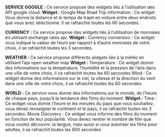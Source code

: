
__SERVICE__
__GOOGLE :__ 
Ce service propose des widgets liés à l’utilisation des API google cloud. 
__Widget :__ 
Google Map Road Trip information : Ce widget Vous donne la distance et le temps de trajet en voiture entre deux endroits que vous avez sélectionné. Il se rafraichie toutes les 60 secondes.  
 
__CURRENCY :__
Ce service propose des widgets liés à l’utilisation de monnaies en utilisant exchange rates api. 
__Widget :__ 
Currency conversion : Ce widget vous indique la valeur de l’euro par rapport à d’autre monnaies de votre choix, il se rafraichit toutes les 3 secondes. 
 
__WEATHER :__ 
Ce service propose différents widgets liés à la météo en utilisant l’api open weather map 
__Widget :__
Temperature : Ce widget donne des informations sur la température, l’humidité et la pression de l’aire dans une ville de votre choix, il ce rafraichit toutes les 60 secondes 
Wind : Ce widget donne des informations sur le ciel, la vitesse et la direction du vent dans une ville de votre choix, il se rafraichit toutes les 60 secondes.

__WORLD :__
Ce service vous donne des informations sur le monde, de l’heure de chaque pays, jusqu’à la tendance des films du moment. 
__Widget :__ 
Time : Ce widget vous donne l’heure et les minutes du pays que vous souhaitez, vous devez renseigner le continent et le pays, il se rafraichit toutes les 3 secondes. 
Movie Discovery : Ce widget vous informe des films du moment en fonction de leur popularité. Vous devez rentrer le nombre de film que vous voulez découvrir, la langue, mais aussi si vous autoriser les films pour adultes, il se rafraichit toutes les 600 secondes  